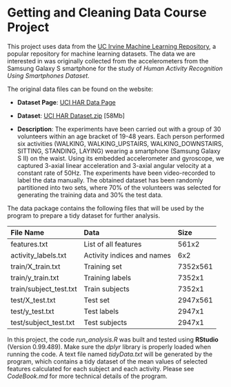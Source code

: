 # Getting and Cleaning Data Course Project

This project uses data from the <a href="http://archive.ics.uci.edu/ml/">UC Irvine Machine
Learning Repository</a>, a popular repository for machine learning datasets. The data we are interested in was originally collected from the accelerometers from the 
Samsung Galaxy S smartphone for the study of *Human Activity Recognition Using Smartphones Dataset*.

The original data files can be found on the website:

* <b>Dataset Page</b>: <a href="http://archive.ics.uci.edu/ml/datasets/Human+Activity+Recognition+Using+Smartphones">UCI HAR Data Page</a>

* <b>Dataset</b>: <a href="http://archive.ics.uci.edu/ml/machine-learning-databases/00240/UCI%20HAR%20Dataset.zip">UCI HAR Dataset.zip</a> [58Mb]

* <b>Description</b>: The experiments have been carried out with a group of 30 volunteers within an age bracket of 19-48 years. 
Each person performed six activities (WALKING, WALKING_UPSTAIRS, WALKING_DOWNSTAIRS, SITTING, STANDING, LAYING) wearing a smartphone (Samsung Galaxy S II) on the waist. 
Using its embedded accelerometer and gyroscope, we captured 3-axial linear acceleration and 3-axial angular velocity at a constant rate of 50Hz. 
The experiments have been video-recorded to label the data manually. The obtained dataset has been randomly partitioned into two sets, 
where 70% of the volunteers was selected for generating the training data and 30% the test data. 

The data package contains the following files that will be used by the program to prepare a tidy dataset for further analysis.

| File Name              | Data                                 | Size     |
| :------------------------ |:-------------------------------------- | :---------- | 
| features.txt           | List of all features                 | 561x2    |
| activity_labels.txt    | Activity indices and names           | 6x2      |
| train/X_train.txt      | Training set                         | 7352x561 |
| train/y_train.txt      | Training labels                      | 7352x1   |
| train/subject_test.txt | Train subjects                       | 7352x1   |
| test/X_test.txt        | Test set                             | 2947x561 |
| test/y_test.txt        | Test labels                          | 2947x1   |
| test/subject_test.txt  | Test subjects                        | 2947x1   |


In this project, the code *run_analysis.R* was built and tested using **RStudio** (Version 0.99.489).
Make sure the *dplyr* library is properly loaded when running the code. A text file named *tidyData.txt* will be generated by the 
program, which contains a tidy dataset of the mean values of selected features calculated for each subject and each activity. 
Please see *CodeBook.md* for more technical details of the program.